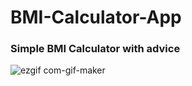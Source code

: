 # BMI-Calculator-App

### Simple BMI Calculator with advice

![ezgif com-gif-maker](https://user-images.githubusercontent.com/31719821/135809169-3526f928-8080-451b-946b-91a8ec89f920.gif)
